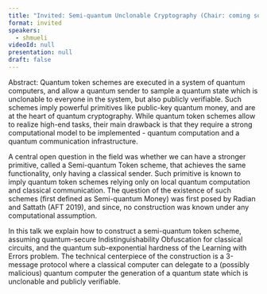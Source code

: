 ```yaml
---
title: "Invited: Semi-quantum Unclonable Cryptography (Chair: coming soon)"
format: invited
speakers:
  - shmueli
videoId: null
presentation: null
draft: false
---
```

Abstract: Quantum token schemes are executed in a system of quantum computers, and allow a quantum sender to sample a quantum state which is unclonable to everyone in the system, but also publicly verifiable.
Such schemes imply powerful primitives like public-key quantum money, and are at the heart of quantum cryptography.
While quantum token schemes allow to realize high-end tasks, their main drawback is that they require a strong computational model to be implemented - quantum computation and a quantum communication infrastructure.

A central open question in the field was whether we can have a stronger primitive, called a Semi-quantum Token scheme, that achieves the same functionality, only having a classical sender. Such primitive is known to imply quantum token schemes relying only on local quantum computation and classical communication. The question of the existence of such schemes (first defined as Semi-quantum Money) was first posed by Radian and Sattath (AFT 2019), and since, no construction was known under any computational assumption.

In this talk we explain how to construct a semi-quantum token scheme, assuming quantum-secure Indistinguishability Obfuscation for classical circuits, and the quantum sub-exponential hardness of the Learning with Errors problem. The technical centerpiece of the construction is a 3-message protocol where a classical computer can delegate to a (possibly malicious) quantum computer the generation of a quantum state which is unclonable and publicly verifiable.


<!-- fields to use above: -->
<!-- videoId: "Vfl9pPh6ipI" -->
<!-- presentation: "/slides/invited-MargaridaPereira.pdf" -->

